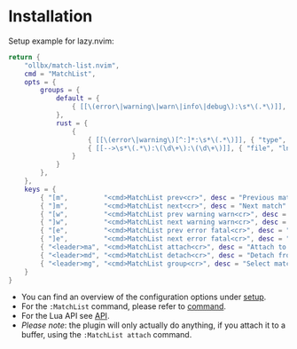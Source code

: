 # Installation

Setup example for lazy.nvim:

```lua
return {
    "ollbx/match-list.nvim",
    cmd = "MatchList",
    opts = {
        groups = {
            default = {
                { [[\(error\|warning\|warn\|info\|debug\):\s*\(.*\)]], { "type", "message" } }
            },
            rust = {
                {
                    { [[\(error\|warning\)[^:]*:\s*\(.*\)]], { "type", "message" } },
                    { [[-->\s*\(.*\):\(\d\+\):\(\d\+\)]], { "file", "lnum", "col" } }
                }
            }
        },
    },
    keys = {
        { "[m",         "<cmd>MatchList prev<cr>", desc = "Previous match" },
        { "]m",         "<cmd>MatchList next<cr>", desc = "Next match" },
        { "[w",         "<cmd>MatchList prev warning warn<cr>", desc = "Previous warning" },
        { "]w",         "<cmd>MatchList next warning warn<cr>", desc = "Next warning" },
        { "[e",         "<cmd>MatchList prev error fatal<cr>", desc = "Previous error" },
        { "]e",         "<cmd>MatchList next error fatal<cr>", desc = "Next error" },
        { "<leader>ma", "<cmd>MatchList attach<cr>", desc = "Attach to buffer" },
        { "<leader>md", "<cmd>MatchList detach<cr>", desc = "Detach from buffer" },
        { "<leader>mg", "<cmd>MatchList group<cr>", desc = "Select match group" },
    }
}
```

- You can find an overview of the configuration options under [setup](02-configuration.md).
- For the `:MatchList` command, please refer to [command](04-command.md).
- For the Lua API see [API](05-lua-api.md).
- *Please note*: the plugin will only actually do anything, if you attach it to
  a buffer, using the `:MatchList attach` command.
